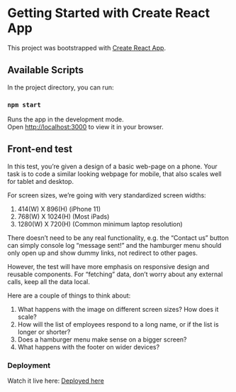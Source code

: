 # Getting Started with Create React App

This project was bootstrapped with [Create React App](https://github.com/facebook/create-react-app).

## Available Scripts

In the project directory, you can run:

### `npm start`

Runs the app in the development mode.\
Open [http://localhost:3000](http://localhost:3000) to view it in your browser.

## Front-end test

In this test, you’re given a design of a basic web-page on a phone. Your task is to code a similar looking webpage for mobile, that also scales well for tablet and desktop.

For screen sizes, we’re going with very standardized screen widths:

1. 414(W) X 896(H) (iPhone 11)
2. 768(W) X 1024(H) (Most iPads)
3. 1280(W) X 720(H) (Common minimum laptop resolution)

There doesn’t need to be any real functionality, e.g. the “Contact us” button can simply console log “message sent!” and the hamburger menu should only open up and show dummy links, not redirect to other pages.

However, the test will have more emphasis on responsive design and reusable components. For “fetching” data, don’t worry about any external calls, keep all the data local.

Here are a couple of things to think about:

1. What happens with the image on different screen sizes? How does it scale?
2. How will the list of employees respond to a long name, or if the list is longer or shorter?
3. Does a hamburger menu make sense on a bigger screen?
4. What happens with the footer on wider devices?

### Deployment

Watch it live here: [Deployed here](https://mobile-responsiveness.netlify.app/)
